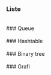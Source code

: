### Liste

<div style="page-break-after: always; visibility:hidden">\pagebreak</div>
### Queue

<div style="page-break-after: always; visibility:hidden">\pagebreak</div>
### Hashtable


<div style="page-break-after: always; visibility:hidden">\pagebreak</div>
### Binary tree


<div style="page-break-after: always; visibility:hidden">\pagebreak</div>
### Grafi
